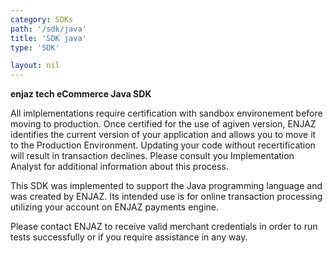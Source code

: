 ```yaml
---
category: SDKs
path: '/sdk/java'
title: 'SDK java'
type: 'SDK'

layout: nil
---
```


**enjaz tech eCommerce Java SDK**

All imlplementations require certification with sandbox environement before moving to production. Once certified for the use of agiven version, ENJAZ identifies the current version of your application and allows you to move it to the Production Environment. Updating your code without recertification will result in transaction declines. Please consult you Implementation Analyst for additional information about this process.

This SDK was implemented to support the Java programming language and was created by ENJAZ. Its intended use is for online transaction processing utilizing your account on ENJAZ payments engine.


Please contact ENJAZ to receive valid merchant credentials in order to run tests successfully or if you require assistance in any way.